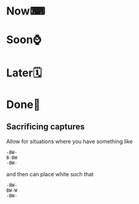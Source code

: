 # Now⌨

# Soon⌚

# Later🗓️

# Done🎉

## Sacrificing captures

Allow for situations where you have something like
```
-BW-
B-BW
-BW-
```
and then can place white such that
```
-BW-
BW-W
-BW-
```

